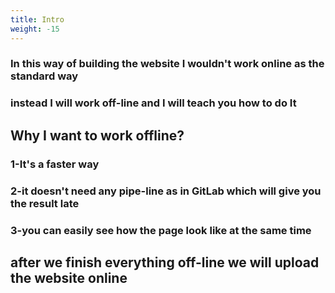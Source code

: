 ```yaml
---
title: Intro
weight: -15
---
```


### In this way of building the website I wouldn't work online as the standard way 
### instead I will work off-line and I will teach you how to do It 


## Why I want to work offline?

### 1-It's a faster way 

### 2-it doesn't need any pipe-line as in GitLab which will give you the result late

### 3-you can easily see how the page look like at the same time 

## after we finish everything off-line we will upload the website online 